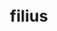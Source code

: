 ---
title: filius
meaning: son
pos: noun
ch: [f1, f]
stem: fili
genend: ī
abbgender: m.
abbgender2: masc.
gender: masculine
declension: second
six: y
---